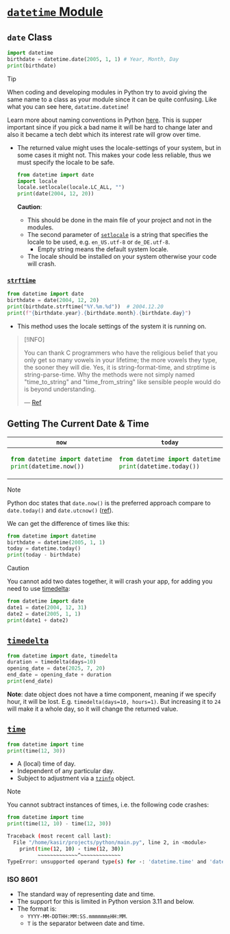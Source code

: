 # [`datetime` Module](https://docs.python.org/3/library/datetime.html)

## `date` Class

```py
import datetime
birthdate = datetime.date(2005, 1, 1) # Year, Month, Day
print(birthdate)
```

> [!TIP]
>
> When coding and developing modules in Python try to avoid giving the same name to a class as your module since it can be quite confusing. Like what you can see here, `datatime.datetime`!
>
> Learn more about naming conventions in Python [here](https://peps.python.org/pep-0008/#naming-conventions). This is supper important since if you pick a bad name it will be hard to change later and also it became a tech debt which its interest rate will grow over time.

- The returned value might uses the locale-settings of your system, but in some cases it might not. This makes your code less reliable, thus we must specify the locale to be safe.

  ```py
  from datetime import date
  import locale
  locale.setlocale(locale.LC_ALL, "")
  print(date(2004, 12, 20))
  ```

  **Caution**:

  - This should be done in the main file of your project and not in the modules.
  - The second parameter of [`setlocale`](https://docs.python.org/3/library/locale.html#locale.setlocale) is a string that specifies the locale to be used, e.g. `en_US.utf-8` or `de_DE.utf-8`.
    - Empty string means the default system locale.
  - The locale should be installed on your system otherwise your code will crash.

### [`strftime`](https://docs.python.org/3/library/datetime.html#datetime.date.strftime)

```py
from datetime import date
birthdate = date(2004, 12, 20)
print(birthdate.strftime("%Y.%m.%d"))  # 2004.12.20
print(f"{birthdate.year}.{birthdate.month}.{birthdate.day}")
```

- This method uses the locale settings of the system it is running on.

> [!INFO]
>
> You can thank C programmers who have the religious belief that you only get so many vowels in your lifetime; the more vowels they type, the sooner they will die. Yes, it is string-format-time, and strptime is string-parse-time. Why the methods were not simply named "time_to_string" and "time_from_string" like sensible people would do is beyond understanding.
>
> &mdash; [Ref](https://stackoverflow.com/questions/50066116/meaning-of-strf-in-strftime#comment87149446_50066116)

## Getting The Current Date & Time

<table>
<thead><tr>
<th><code>now</code></th>
<th><code>today</code></th>
<th><code>utcnow</code></th>
</tr></thead>
<tbody><tr><td>

```py
from datetime import datetime
print(datetime.now())
```

</td><td>

```py
from datetime import datetime
print(datetime.today())
```

</td><td>

```py
from datetime import datetime
print(datetime.utcnow())
```

</td></tr></tbody>
</table>

> [!NOTE]
>
> Python doc states that `date.now()` is the preferred approach compare to `date.today()` and `date.utcnow()` ([ref](https://docs.python.org/3/library/datetime.html#datetime.datetime.now)).

We can get the difference of times like this:

```py
from datetime import datetime
birthdate = datetime(2005, 1, 1)
today = datetime.today()
print(today - birthdate)
```

> [!CAUTION]
>
> You cannot add two dates together, it will crash your app, for adding you need to use [timedelta](#timedelta):
>
> ```py
> from datetime import date
> date1 = date(2004, 12, 31)
> date2 = date(2005, 1, 1)
> print(date1 + date2)
> ```

## [`timedelta`](https://docs.python.org/3/library/datetime.html#timedelta-objects)

```py
from datetime import date, timedelta
duration = timedelta(days=10)
opening_date = date(2025, 7, 20)
end_date = opening_date + duration
print(end_date)
```

**Note**: date object does not have a time component, meaning if we specify hour, it will be lost. E.g. `timedelta(days=10, hours=1)`. But increasing it to `24` will make it a whole day, so it will change the returned value.

## [`time`](https://docs.python.org/3/library/datetime.html#time-objects)

```py
from datetime import time
print(time(12, 30))
```

- A (local) time of day.
- Independent of any particular day.
- Subject to adjustment via a [`tzinfo`](https://docs.python.org/3/library/datetime.html#datetime.tzinfo) object.

> [!NOTE]
>
> You cannot subtract instances of times, i.e. the following code crashes:
>
> ```py
> from datetime import time
> print(time(12, 10) - time(12, 30))
> ```
>
> ```bash
> Traceback (most recent call last):
>   File "/home/kasir/projects/python/main.py", line 2, in <module>
>     print(time(12, 10) - time(12, 30))
>           ~~~~~~~~~~~~~^~~~~~~~~~~~~~
> TypeError: unsupported operand type(s) for -: 'datetime.time' and 'datetime.time'
> ```

### ISO 8601

- The standard way of representing date and time.
- The support for this is limited in Python version 3.11 and below.
- The format is:
  - `YYYY-MM-DDTHH:MM:SS.mmmmmm±HH:MM`.
  - `T` is the separator between date and time.
